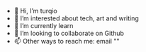 - 👋 Hi, I’m turqio
- 👀 I’m interested about tech, art and writing
- 🌱 I’m currently learn
- 💞️ I’m looking to collaborate on Github
- 📫 Other ways to reach me: email "" 
